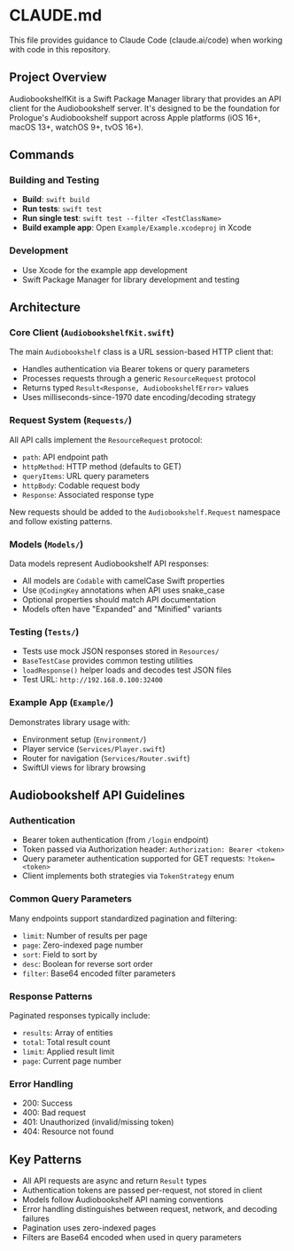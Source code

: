 # CLAUDE.md

This file provides guidance to Claude Code (claude.ai/code) when working with code in this repository.

## Project Overview

AudiobookshelfKit is a Swift Package Manager library that provides an API client for the Audiobookshelf server. It's designed to be the foundation for Prologue's Audiobookshelf support across Apple platforms (iOS 16+, macOS 13+, watchOS 9+, tvOS 16+).

## Commands

### Building and Testing
- **Build**: `swift build`
- **Run tests**: `swift test`
- **Run single test**: `swift test --filter <TestClassName>`
- **Build example app**: Open `Example/Example.xcodeproj` in Xcode

### Development
- Use Xcode for the example app development
- Swift Package Manager for library development and testing

## Architecture

### Core Client (`AudiobookshelfKit.swift`)
The main `Audiobookshelf` class is a URL session-based HTTP client that:
- Handles authentication via Bearer tokens or query parameters
- Processes requests through a generic `ResourceRequest` protocol
- Returns typed `Result<Response, AudiobookshelfError>` values
- Uses milliseconds-since-1970 date encoding/decoding strategy

### Request System (`Requests/`)
All API calls implement the `ResourceRequest` protocol:
- `path`: API endpoint path
- `httpMethod`: HTTP method (defaults to GET)
- `queryItems`: URL query parameters
- `httpBody`: Codable request body
- `Response`: Associated response type

New requests should be added to the `Audiobookshelf.Request` namespace and follow existing patterns.

### Models (`Models/`)
Data models represent Audiobookshelf API responses:
- All models are `Codable` with camelCase Swift properties
- Use `@CodingKey` annotations when API uses snake_case
- Optional properties should match API documentation
- Models often have "Expanded" and "Minified" variants

### Testing (`Tests/`)
- Tests use mock JSON responses stored in `Resources/`
- `BaseTestCase` provides common testing utilities
- `loadResponse()` helper loads and decodes test JSON files
- Test URL: `http://192.168.0.100:32400`

### Example App (`Example/`)
Demonstrates library usage with:
- Environment setup (`Environment/`)
- Player service (`Services/Player.swift`)
- Router for navigation (`Services/Router.swift`)
- SwiftUI views for library browsing

## Audiobookshelf API Guidelines

### Authentication
- Bearer token authentication (from `/login` endpoint)
- Token passed via Authorization header: `Authorization: Bearer <token>`
- Query parameter authentication supported for GET requests: `?token=<token>`
- Client implements both strategies via `TokenStrategy` enum

### Common Query Parameters
Many endpoints support standardized pagination and filtering:
- `limit`: Number of results per page
- `page`: Zero-indexed page number
- `sort`: Field to sort by
- `desc`: Boolean for reverse sort order
- `filter`: Base64 encoded filter parameters

### Response Patterns
Paginated responses typically include:
- `results`: Array of entities
- `total`: Total result count
- `limit`: Applied result limit
- `page`: Current page number

### Error Handling
- 200: Success
- 400: Bad request
- 401: Unauthorized (invalid/missing token)
- 404: Resource not found

## Key Patterns

- All API requests are async and return `Result` types
- Authentication tokens are passed per-request, not stored in client
- Models follow Audiobookshelf API naming conventions
- Error handling distinguishes between request, network, and decoding failures
- Pagination uses zero-indexed pages
- Filters are Base64 encoded when used in query parameters
